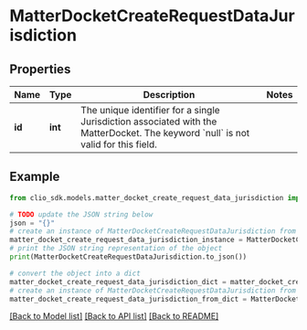 # MatterDocketCreateRequestDataJurisdiction


## Properties

Name | Type | Description | Notes
------------ | ------------- | ------------- | -------------
**id** | **int** | The unique identifier for a single Jurisdiction associated with the MatterDocket. The keyword &#x60;null&#x60; is not valid for this field. | 

## Example

```python
from clio_sdk.models.matter_docket_create_request_data_jurisdiction import MatterDocketCreateRequestDataJurisdiction

# TODO update the JSON string below
json = "{}"
# create an instance of MatterDocketCreateRequestDataJurisdiction from a JSON string
matter_docket_create_request_data_jurisdiction_instance = MatterDocketCreateRequestDataJurisdiction.from_json(json)
# print the JSON string representation of the object
print(MatterDocketCreateRequestDataJurisdiction.to_json())

# convert the object into a dict
matter_docket_create_request_data_jurisdiction_dict = matter_docket_create_request_data_jurisdiction_instance.to_dict()
# create an instance of MatterDocketCreateRequestDataJurisdiction from a dict
matter_docket_create_request_data_jurisdiction_from_dict = MatterDocketCreateRequestDataJurisdiction.from_dict(matter_docket_create_request_data_jurisdiction_dict)
```
[[Back to Model list]](../README.md#documentation-for-models) [[Back to API list]](../README.md#documentation-for-api-endpoints) [[Back to README]](../README.md)


